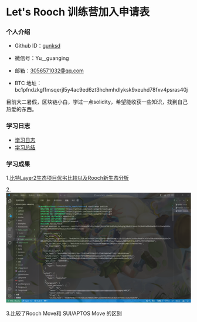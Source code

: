 # Let's Rooch 训练营加入申请表

### 个人介绍

* Github ID：[gunksd](https://github.com/jgunksd)

* 微信号：Yu__guanging

* 邮箱：3056571032@qq.com

* BTC 地址：bc1pfndzkgffmsqerjl5y4ac9ed6zt3hchmhdlyksk9xeuhd78fxv4psras40j

目前大二暑假，区块链小白，学过一点solidity，希望能收获一些知识，找到自己热爱的东西。

### 学习日志

- [学习日志](journal.md)
- [学习总结](summary.md)

### 学习成果

1.[比特Layer2生态项目优劣比较以及Rooch新生态分析](https://blushing-ptarmigan-80b.notion.site/Layer2-Rooch-6647d9f7fd9441239774296f27edf85f?pvs=4)

2.![alt text](Homework2/deploy_successful.png)

3.比较了Rooch Move和 SUI/APTOS Move 的区别

